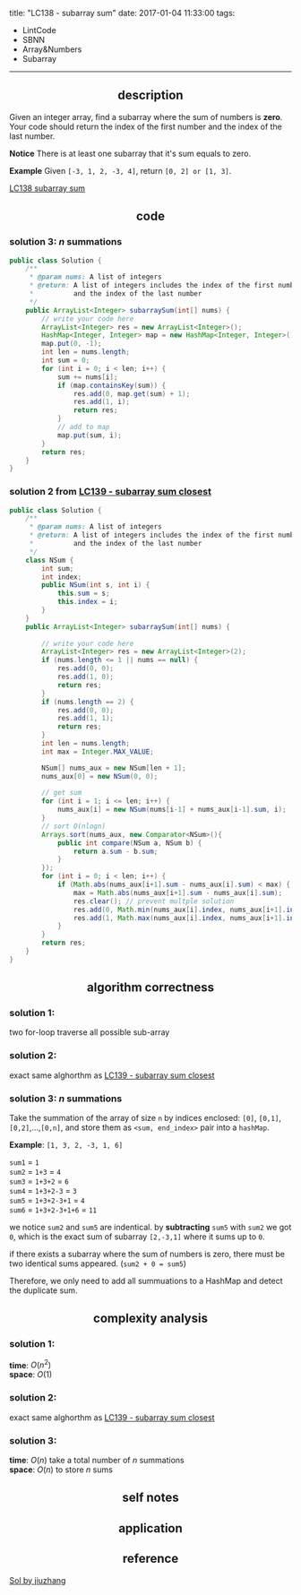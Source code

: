 title: "LC138 - subarray sum"
date: 2017-01-04 11:33:00
tags:
- LintCode
- SBNN
- Array&Numbers
- Subarray
---


## <center> description </center>
Given an integer array, find a subarray where the sum of numbers is **zero**. Your code should return the index of the first number and the index of the last number.

 **Notice**
There is at least one subarray that it's sum equals to zero.

**Example**
Given `[-3, 1, 2, -3, 4]`, return `[0, 2] or [1, 3]`.

[LC138 subarray sum](http://www.lintcode.com/en/problem/subarray-sum/)

## <center> code </center>

### solution 3: $n$ summations
```java
public class Solution {
    /**
     * @param nums: A list of integers
     * @return: A list of integers includes the index of the first number 
     *          and the index of the last number
     */
    public ArrayList<Integer> subarraySum(int[] nums) {
        // write your code here
        ArrayList<Integer> res = new ArrayList<Integer>();
        HashMap<Integer, Integer> map = new HashMap<Integer, Integer>();
        map.put(0, -1);
        int len = nums.length;
        int sum = 0;
        for (int i = 0; i < len; i++) {
            sum += nums[i];
            if (map.containsKey(sum)) {
                res.add(0, map.get(sum) + 1);
                res.add(1, i);
                return res;
            }
            // add to map
            map.put(sum, i);
        }
        return res;
    }
}
```

<!--more-->

### solution 2 from [LC139 - subarray sum closest](http://xuyiruan.com/2017/01/02/Subarray-Sum-Closest/)

```java
public class Solution {
    /**
     * @param nums: A list of integers
     * @return: A list of integers includes the index of the first number 
     *          and the index of the last number
     */
    class NSum {
        int sum;
        int index;
        public NSum(int s, int i) {
            this.sum = s;
            this.index = i;
        }
    }    
    public ArrayList<Integer> subarraySum(int[] nums) {
        
        // write your code here
        ArrayList<Integer> res = new ArrayList<Integer>(2);
        if (nums.length <= 1 || nums == null) {
            res.add(0, 0);
            res.add(1, 0);
            return res;
        }
        if (nums.length == 2) {
            res.add(0, 0);
            res.add(1, 1);
            return res;
        }
        int len = nums.length;
        int max = Integer.MAX_VALUE;

        NSum[] nums_aux = new NSum[len + 1];
        nums_aux[0] = new NSum(0, 0);
        
        // get sum
        for (int i = 1; i <= len; i++) {
            nums_aux[i] = new NSum(nums[i-1] + nums_aux[i-1].sum, i);
        }
        // sort O(nlogn)
        Arrays.sort(nums_aux, new Comparator<NSum>(){
            public int compare(NSum a, NSum b) {
                return a.sum - b.sum;
            }
        });
        for (int i = 0; i < len; i++) {
            if (Math.abs(nums_aux[i+1].sum - nums_aux[i].sum) < max) {
                max = Math.abs(nums_aux[i+1].sum - nums_aux[i].sum);
                res.clear(); // prevent multple solution
                res.add(0, Math.min(nums_aux[i].index, nums_aux[i+1].index));
                res.add(1, Math.max(nums_aux[i].index, nums_aux[i+1].index) - 1);
            }
        }
        return res;        
    }
}
```

## <center> algorithm correctness </center>

### solution 1: 
two for-loop traverse all possible sub-array

### solution 2: 
exact same alghorthm as [LC139 - subarray sum closest](http://xuyiruan.com/2017/01/02/Subarray-Sum-Closest/)

### solution 3: $n$ summations
Take the summation of the array of size `n` by indices enclosed: `[0]`, `[0,1]`, `[0,2]`,...,`[0,n]`, and store them as `<sum, end_index>` pair into a `hashMap`.  

**Example**: 
`[1, 3, 2, -3, 1, 6]`

`sum1` = `1`  
`sum2` = `1+3` = `4`  
`sum3` = `1+3+2` = `6`  
`sum4` = `1+3+2-3` = `3`  
`sum5` = `1+3+2-3+1` = `4`  
`sum6` = `1+3+2-3+1+6` = `11`  

we notice `sum2` and `sum5` are indentical. by **subtracting** `sum5` with `sum2` we got `0`, which is the exact sum of subarray `[2,-3,1]` where it sums up to `0`.  

if there exists a subarray where the sum of numbers is zero, there must be two identical sums appeared. (`sum2 + 0 = sum5`)

Therefore, we only need to add all summuations to a HashMap and detect the duplicate sum.  
 
## <center> complexity analysis </center>
### solution 1: 
**time**: $O(n^2)$  
**space**: $O(1)$
### solution 2: 
exact same alghorthm as [LC139 - subarray sum closest](http://xuyiruan.com/2017/01/02/Subarray-Sum-Closest/)

### solution 3: 
**time**: $O(n)$ take a total number of $n$ summations     
**space**: $O(n)$ to store $n$ sums

## <center> self notes </center>
## <center> application </center>
## <center> reference </center>
[Sol by jiuzhang](http://www.jiuzhang.com/solutions/subarray-sum/)